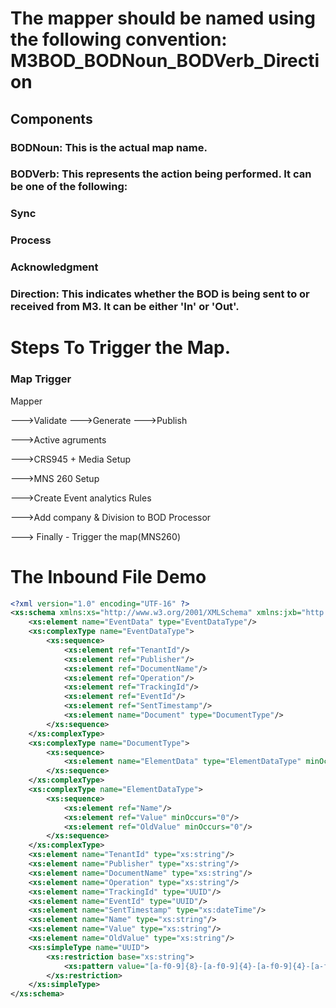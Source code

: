 # The mapper should be named using the following convention: M3BOD_BODNoun_BODVerb_Direction

## Components
### BODNoun: This is the actual map name.
### BODVerb: This represents the action being performed. It can be one of the following:
### Sync
### Process
### Acknowledgment
### Direction: This indicates whether the BOD is being sent to or received from M3. It can be either 'In' or 'Out'.


# Steps To Trigger the Map.

### Map Trigger


Mapper

--->Validate
--->Generate
--->Publish

--->Active agruments

--->CRS945 + Media Setup

--->MNS 260 Setup

--->Create Event analytics Rules

--->Add company & Division to BOD Processor

---> Finally - Trigger the map(MNS260)


# The Inbound File Demo

``` xsd
<?xml version="1.0" encoding="UTF-16" ?>
<xs:schema xmlns:xs="http://www.w3.org/2001/XMLSchema" xmlns:jxb="http://java.sun.com/xml/ns/jaxb" jxb:version="2.0">
	<xs:element name="EventData" type="EventDataType"/>
	<xs:complexType name="EventDataType">
		<xs:sequence>
			<xs:element ref="TenantId"/>
			<xs:element ref="Publisher"/>
			<xs:element ref="DocumentName"/>
			<xs:element ref="Operation"/>
			<xs:element ref="TrackingId"/>
			<xs:element ref="EventId"/>
			<xs:element ref="SentTimestamp"/>
			<xs:element name="Document" type="DocumentType"/>
		</xs:sequence>
	</xs:complexType>
	<xs:complexType name="DocumentType">
		<xs:sequence>
			<xs:element name="ElementData" type="ElementDataType" minOccurs="0" maxOccurs="unbounded"/>
		</xs:sequence>
	</xs:complexType>
	<xs:complexType name="ElementDataType">
		<xs:sequence>
			<xs:element ref="Name"/>
			<xs:element ref="Value" minOccurs="0"/>
			<xs:element ref="OldValue" minOccurs="0"/>
		</xs:sequence>
	</xs:complexType>
	<xs:element name="TenantId" type="xs:string"/>
	<xs:element name="Publisher" type="xs:string"/>
	<xs:element name="DocumentName" type="xs:string"/>
	<xs:element name="Operation" type="xs:string"/>
	<xs:element name="TrackingId" type="UUID"/>
	<xs:element name="EventId" type="UUID"/>
	<xs:element name="SentTimestamp" type="xs:dateTime"/>
	<xs:element name="Name" type="xs:string"/>
	<xs:element name="Value" type="xs:string"/>
	<xs:element name="OldValue" type="xs:string"/>
	<xs:simpleType name="UUID">
		<xs:restriction base="xs:string">
			<xs:pattern value="[a-f0-9]{8}-[a-f0-9]{4}-[a-f0-9]{4}-[a-f0-9]{4}-[a-f0-9]{12}"/>
		</xs:restriction>
	</xs:simpleType>
</xs:schema>
```
